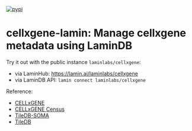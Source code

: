 [![pypi](https://img.shields.io/pypi/v/cellxgene-lamin?color=blue&label=pypi%20package)](https://pypi.org/project/cellxgene-lamin)

# cellxgene-lamin: Manage cellxgene metadata using LaminDB

Try it out with the public instance `laminlabs/cellxgene`:

- via LaminHub: https://lamin.ai/laminlabs/cellxgene
- via LaminDB API: `lamin connect laminlabs/cellxgene`

Reference:

- [CELLxGENE](https://cellxgene.cziscience.com/)
- [CELLxGENE Census](https://chanzuckerberg.github.io/cellxgene-census/)
- [TileDB-SOMA](https://github.com/single-cell-data/TileDB-SOMA)
- [TileDB](https://github.com/TileDB-Inc/TileDB-Py)
